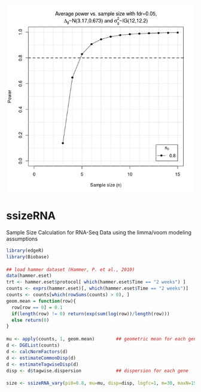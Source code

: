 ![sample size plot](demo/ssizeRNA_vary.png "Plot generated from example code")

# ssizeRNA
Sample Size Calculation for RNA-Seq Data using the limma/voom modeling assumptions

```R
library(edgeR)
library(Biobase)

## load hammer dataset (Hammer, P. et al., 2010)
data(hammer.eset)
trt <- hammer.eset$protocol[ which(hammer.eset$Time == "2 weeks") ] 
counts <- exprs(hammer.eset)[, which(hammer.eset$Time == "2 weeks")]
counts <- counts[which(rowSums(counts) > 0), ]
geom.mean = function(row){
  row[row == 0] = 0.1
  if(length(row) != 0) return(exp(sum(log(row))/length(row)))
  else return(0)
}

mu <- apply(counts, 1, geom.mean)        ## geometric mean for each gene
d <- DGEList(counts)
d <- calcNormFactors(d)
d <- estimateCommonDisp(d)
d <- estimateTagwiseDisp(d)
disp <- d$tagwise.dispersion             ## dispersion for each gene

size <- ssizeRNA_vary(pi0=0.8, mu=mu, disp=disp, logfc=1, m=30, maxN=15, replace=F)
```
